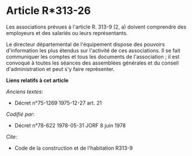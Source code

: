 # Article R*313-26

Les associations prévues à l'article R. 313-9 (2, a) doivent comprendre des employeurs et des salariés ou leurs
représentants.

Le directeur départemental de l'équipement dispose des pouvoirs d'information les plus étendus sur l'activité de ces
associations. Il se fait communiquer les comptes et tous les documents de l'association ; il est convoqué à toutes les
séances des assemblées générales et du conseil d'administration et peut s'y faire représenter.

**Liens relatifs à cet article**

_Anciens textes_:

  - Décret n°75-1269 1975-12-27 art. 21

_Codifié par_:

  - Décret n°78-622 1978-05-31 JORF 8 juin 1978

_Cite_:

  - Code de la construction et de l'habitation R313-9
